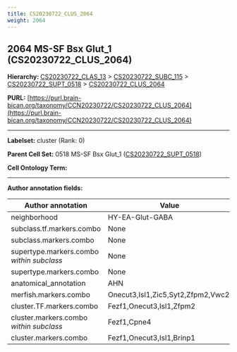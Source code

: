 ```yaml
---
title: CS20230722_CLUS_2064
weight: 2064
---
```

## 2064 MS-SF Bsx Glut_1 (CS20230722_CLUS_2064)
<b>Hierarchy: </b>
[CS20230722_CLAS_13](../CS20230722_CLAS_13) >
[CS20230722_SUBC_115](../CS20230722_SUBC_115) >
[CS20230722_SUPT_0518](../CS20230722_SUPT_0518) >
[CS20230722_CLUS_2064](../CS20230722_CLUS_2064)

**PURL:** [https://purl.brain-bican.org/taxonomy/CCN20230722/CS20230722_CLUS_2064](https://purl.brain-bican.org/taxonomy/CCN20230722/CS20230722_CLUS_2064)

---


**Labelset:** cluster (Rank: 0)

**Parent Cell Set:** 0518 MS-SF Bsx Glut_1 ([CS20230722_SUPT_0518](../CS20230722_SUPT_0518))



**Cell Ontology Term:** 

[MARKER GENES.]: #


---

[TRANSFERRED ANNOTATIONS.]: #


[AUTHOR ANNOTATION FIELDS.]: #


**Author annotation fields:**

| Author annotation | Value |
|-------------------|-------|
|neighborhood|HY-EA-Glut-GABA|
|subclass.tf.markers.combo|None|
|subclass.markers.combo|None|
|supertype.markers.combo _within subclass_|None|
|supertype.markers.combo|None|
|anatomical_annotation|AHN|
|merfish.markers.combo|Onecut3,Isl1,Zic5,Syt2,Zfpm2,Vwc2l|
|cluster.TF.markers.combo|Fezf1,Onecut3,Isl1,Zfpm2|
|cluster.markers.combo _within subclass_|Fezf1,Cpne4|
|cluster.markers.combo|Fezf1,Onecut3,Isl1,Brinp1|
